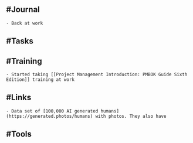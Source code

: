 ## #Journal
	- Back at work
## #Tasks
## #Training
	- Started taking [[Project Management Introduction: PMBOK Guide Sixth Edition]] training at work
## #Links
	- Data set of [100,000 AI generated humans](https://generated.photos/humans) with photos. They also have
## #Tools